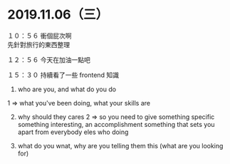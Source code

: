 # 2019.11.06（三）

１０：５６ 衝個屁次啊  
先針對旅行的東西整理  

１２：５６ 今天在加油一點吧  

１５：３０ 持續看了一些 frontend 知識  


1. who are you, and what do you do

1 => what you've been doing, what your skills are

2. why should they cares
2 => so you need to give something specific something interesting, an accomplishment
something that sets you apart from everybody eles who doing

3. what do you wnat, why are you telling them this (what are you looking for)